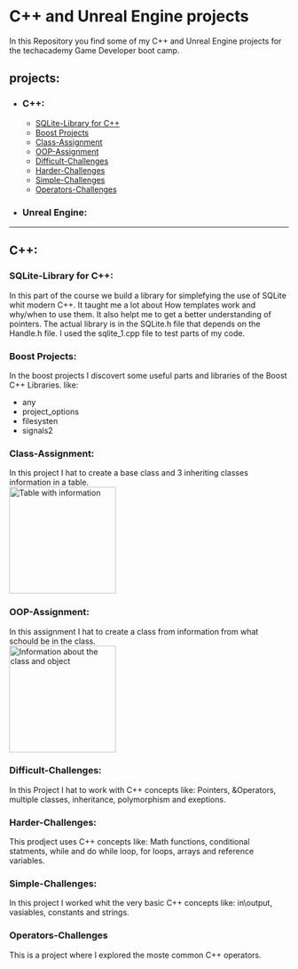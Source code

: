 # C++ and Unreal Engine projects
In this Repository you find some of my C++ and Unreal Engine projects for the techacademy Game Developer boot camp.

## projects:
- ### C++:
  - [SQLite-Library for C++](#sqlite-library-for-c)
  - [Boost Projects](#boost-projects)
  - [Class-Assignment](class-assignment)
  - [OOP-Assignment](#oop-assignment)
  - [Difficult-Challenges](#difficult-challenges)
  - [Harder-Challenges](#harder-challenges)
  - [Simple-Challenges](#simple-challenges)
  - [Operators-Challenges](#operators-challenges)
- ### Unreal Engine:

___

## C++:

### SQLite-Library for C++:
In this part of the course we build a library for simplefying the use of SQLite whit modern C++. 
It taught me a lot about How templates work and why/when to use them. It also helpt me to get a better understanding of pointers. 
The actual library is in the SQLite.h file that depends on the Handle.h file. I used the sqlite_1.cpp file to test parts of my code.

### Boost Projects:
In the boost projects I discovert some useful parts and libraries of the Boost C++ Libraries. like:
- any
- project_options
- filesysten
- signals2

### Class-Assignment:
In this project I hat to create a base class and 3 inheriting classes information in a table.
<br>
<img src="https://storage.googleapis.com/c-sharp-dot-net/superclass.png" alt="Table with information" style="width:20vw;">

### OOP-Assignment:
In this assignment I hat to create a class from information from what schould be in the class.
<br>
<img src="https://storage.googleapis.com/c-sharp-dot-net/instance.png" alt="Information about the class and object" style="width:20vw;">
### Difficult-Challenges:
In this Project I hat to work with C++ concepts like: Pointers, &Operators, multiple classes, inheritance, polymorphism and exeptions.

### Harder-Challenges:
This prodject uses C++ concepts like: Math functions, conditional statments, while and do while loop, for loops, arrays and reference variables.

### Simple-Challenges:
In this project I worked whit the very basic C++ concepts like: in\output, vasiables, constants and strings.

### Operators-Challenges
This is a project where I explored the moste common C++ operators.
